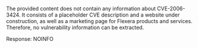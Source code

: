 The provided content does not contain any information about CVE-2006-3424. It consists of a placeholder CVE description and a website under construction, as well as a marketing page for Flexera products and services. Therefore, no vulnerability information can be extracted.

Response: NOINFO